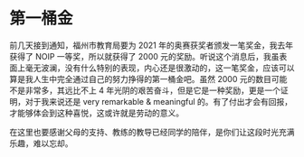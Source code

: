 # 第一桶金


前几天接到通知，福州市教育局要为 2021 年的奥赛获奖者颁发一笔奖金，我去年获得了 NOIP 一等奖，所以就获得了 2000 元的奖励。听说这个消息后，我虽表面上毫无波澜，没有什么特别的表现，内心还是很激动的，这一笔奖金，应该可以算是我人生中完全通过自己的努力挣得的第一桶金吧。虽然 2000 元的数目可能不是非常多，其远比不上 4 年光阴的艰苦奋斗，但是它是一种奖励，更是一个证明，对于我来说还是 very remarkable & meaningful 的。有了付出才会有回报，才能够体会到这种喜悦，这或许就是劳动的意义。

在这里也要感谢父母的支持、教练的教导已经同学的陪伴，是你们让这段时光充满乐趣，难以忘却。


